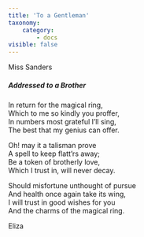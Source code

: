 ```yaml
---
title: 'To a Gentleman'
taxonomy:
    category:
        - docs
visible: false
---
```


<div class="author">Miss Sanders</div>

##### Addressed to a Brother

In return for the magical ring,  
Which to me so kindly you proffer,  
In numbers most grateful I’ll sing,  
The best that my genius can offer.

Oh! may it a talisman prove  
A spell to keep flatt’rs away;  
Be a token of brotherly love,  
Which I trust in, will never decay.

Should misfortune unthought of pursue  
And health once again take its wing,  
I will trust in good wishes for you  
And the charms of the magical ring.

Eliza
